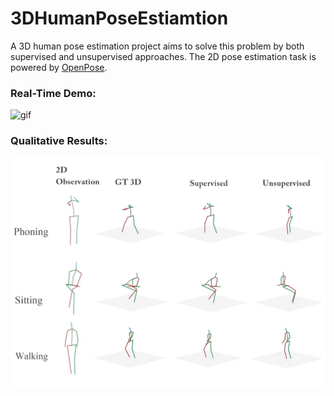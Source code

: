 # 3DHumanPoseEstiamtion

A 3D human pose estimation project aims to solve this problem by both supervised and unsupervised approaches. The 2D pose estimation task is powered by [OpenPose](https://github.com/CMU-Perceptual-Computing-Lab/openpose).

### Real-Time Demo:

![gif]( https://github.com/Lukikay/3DHumanPoseEstiamtion/raw/master/results/Real-time_Demo_1_HD.gif )

### Qualitative Results:
![gif](https://github.com/Lukikay/3DHumanPoseEstiamtion/raw/master/results/Qualitative_Results_Compared_between_Different_Approaches.mp4.jpg)